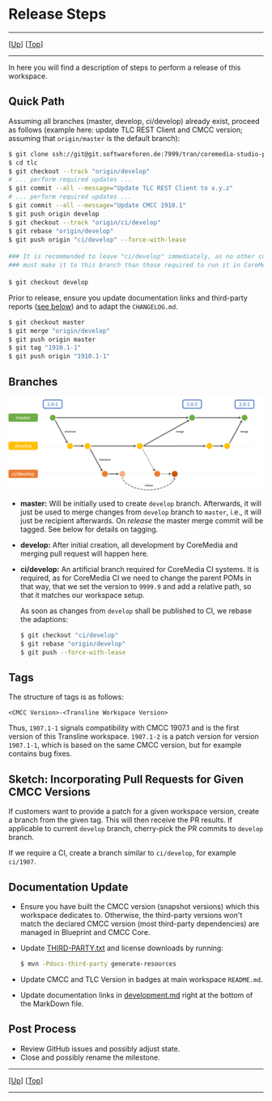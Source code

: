 # Release Steps

--------------------------------------------------------------------------------

\[[Up](README.md)\] \[[Top](#top)\]

--------------------------------------------------------------------------------

In here you will find a description of steps to perform a release
of this workspace.

## Quick Path

Assuming all branches (master, develop, ci/develop) already exist, proceed as
follows (example here: update TLC REST Client and CMCC version; assuming
that `origin/master` is the default branch):

```bash
$ git clone ssh://git@git.softwareforen.de:7999/tran/coremedia-studio-plugin.git tlc
$ cd tlc
$ git checkout --track "origin/develop"
# ... perform required updates ...
$ git commit --all --message="Update TLC REST Client to x.y.z"
# ... perform required updates ...
$ git commit --all --message="Update CMCC 1910.1"
$ git push origin develop 
$ git checkout --track "origin/ci/develop"
$ git rebase "origin/develop"
$ git push origin "ci/develop" --force-with-lease

### It is recommended to leave "ci/develop" immediately, as no other commits
### must make it to this branch than those required to run it in CoreMedia CI!

$ git checkout develop
```

Prior to release, ensure you update documentation links and third-party reports
([see below](#documentation-update)) and to adapt the `CHANGELOG.md`.

```bash
$ git checkout master
$ git merge "origin/develop"
$ git push origin master
$ git tag "1910.1-1"
$ git push origin "1910.1-1"
```

## Branches

![Branch Model](../img/branch-model.png)

* **master:** Will be initially used to create `develop` branch. Afterwards,
    it will just be used to merge changes from `develop` branch to `master`,
    i.e., it will just be recipient afterwards. On _release_ the master merge
    commit will be tagged. See below for details on tagging.

* **develop:** After initial creation, all development by CoreMedia and
    merging pull request will happen here.

* **ci/develop:** An artificial branch required for CoreMedia CI systems. It is
    required, as for CoreMedia CI we need to change the parent POMs in that way,
    that we set the version to `9999.9` and add a relative path, so that
    it matches our workspace setup.
    
    As soon as changes from `develop` shall be published to CI, we rebase
    the adaptions:
    
    ```bash
    $ git checkout "ci/develop"
    $ git rebase "origin/develop"
    $ git push --force-with-lease
    ```

## Tags

The structure of tags is as follows:

```text
<CMCC Version>-<Transline Workspace Version>
```

Thus, `1907.1-1` signals compatibility with CMCC 1907.1 and is the first
version of this Transline workspace. `1907.1-2` is a patch version for
version `1907.1-1`, which is based on the same CMCC version, but for example
contains bug fixes.

## Sketch: Incorporating Pull Requests for Given CMCC Versions

If customers want to provide a patch for a given workspace version, create
a branch from the given tag. This will then receive the PR results. If
applicable to current `develop` branch, cherry-pick the PR commits to
`develop` branch.

If we require a CI, create a branch similar to `ci/develop`, for example
`ci/1907`.

## Documentation Update

* Ensure you have built the CMCC version (snapshot versions) which this
    workspace dedicates to. Otherwise, the third-party versions won't
    match the declared CMCC version (most third-party dependencies)
    are managed in Blueprint and CMCC Core.

* Update [THIRD-PARTY.txt](../THIRD-PARTY.txt) and license downloads by running:

    ```bash
    $ mvn -Pdocs-third-party generate-resources
    ```

* Update CMCC and TLC Version in badges at main workspace `README.md`.

* Update documentation links in [development.md](../development.md) right at
    the bottom of the MarkDown file.

## Post Process

* Review GitHub issues and possibly adjust state.
* Close and possibly rename the milestone.

--------------------------------------------------------------------------------

\[[Up](README.md)\] \[[Top](#top)\]

--------------------------------------------------------------------------------
